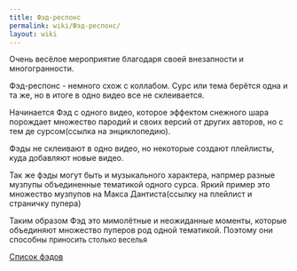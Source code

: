 ```yaml
---
title: Фэд-респонс
permalink: wiki/Фэд-респонс/
layout: wiki
---
```


Очень весёлое мероприятие благодаря своей внезапности и многогранности.

Фэд-респонс - немного схож с коллабом. Сурс или тема берётся одна и та
же, но в итоге в одно видео все не склеивается.

Начинается Фэд с одного видео, которое эффектом снежного шара порождает
множество пародий и своих версий от других авторов, но с тем де
сурсом(ссылка на энциклопедию). 

Фэды не склеивают в одно видео, но некоторые создают плейлисты, куда
добавляют новые видео.

Так же фэды могут быть и музыкального характера, напрмер разные музпупы
объединенные тематикой одного сурса. Яркий пример это множество музпупов
на Макса Дантиста(ссылку на плейлист и страничку пупера)

Таким образом Фэд это мимолётные и неожиданные моменты, которые
объединяют множество пуперов род одной тематикой. Поэтому они
способны <span style="font-size:13px;">приносить столько веселья</span>

[Список
фэдов](http://ru.ruspoop.wikia.com/wiki/%D0%9A%D0%B0%D1%82%D0%B5%D0%B3%D0%BE%D1%80%D0%B8%D1%8F:%D0%A4%D1%8D%D0%B4%D1%8B)
